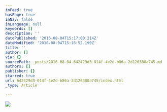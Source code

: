 ```yaml
---
inFeed: true
hasPage: true
inNav: false
inLanguage: null
keywords: []
description: ''
datePublished: '2016-08-04T15:17:00.214Z'
dateModified: '2016-08-04T15:16:52.199Z'
title: ''
author: []
via: {}
sourcePath: _posts/2016-08-04-642429d3-014f-4e2d-b86a-2d126380a745.md
authors: []
publisher: {}
starred: true
url: 642429d3-014f-4e2d-b86a-2d126380a745/index.html
_type: Article

---
```

![](https://the-grid-user-content.s3-us-west-2.amazonaws.com/f2321591-a987-40ed-a9df-be5445e28c20.jpg)